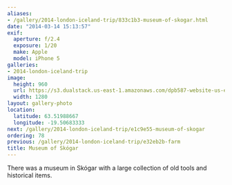 ```yaml
---
aliases:
- /gallery/2014-london-iceland-trip/833c1b3-museum-of-skogar.html
date: "2014-03-14 15:13:57"
exif:
  aperture: f/2.4
  exposure: 1/20
  make: Apple
  model: iPhone 5
galleries:
- 2014-london-iceland-trip
image:
  height: 960
  url: https://s3.dualstack.us-east-1.amazonaws.com/dpb587-website-us-east-1/asset/gallery/2014-london-iceland-trip/833c1b3-museum-of-skogar~1280.jpg
  width: 1280
layout: gallery-photo
location:
  latitude: 63.51988667
  longitude: -19.50683333
next: /gallery/2014-london-iceland-trip/e1c9e55-museum-of-skogar
ordering: 78
previous: /gallery/2014-london-iceland-trip/e32eb2b-farm
title: Museum of Skógar
---
```


There was a museum in Skógar with a large collection of old tools and historical items.
